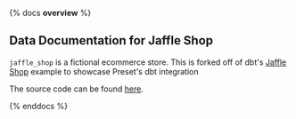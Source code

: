 {% docs __overview__ %}

## Data Documentation for Jaffle Shop

`jaffle_shop` is a fictional ecommerce store. This is forked off of dbt's [Jaffle Shop](https://github.com/dbt-labs/jaffle_shop) 
example to showcase Preset's dbt integration

The source code can be found [here](https://github.com/armin-preset/jaffle_shop).

{% enddocs %}
